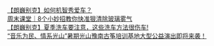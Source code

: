   
[【朗巍别克】如何机智秀爱车？](http://www.dianyue.me/archives/024/ps7s9vsppoby0nx4/)  
[周末课堂｜8个小妙招教你快准狠清除玻璃雾气](http://www.dianyue.me/archives/051/b6enc3txz1844rf9/)  
[【朗巍别克】夏季洗车要注意，这些洗车方法很伤车!](http://www.dianyue.me/archives/057/9f5o31p2x0yrhe98/)  
[“音乐为民、情系光山”暑期光山豫南古筝培训基地大型公益演出即将来袭！](http://www.dianyue.me/archives/688/c8rqwgb1psbihasm/)